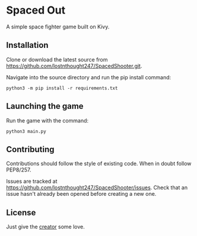 # Spaced Out

A simple space fighter game built on Kivy.


## Installation

Clone or download the latest source from https://github.com/lostnthought247/SpacedShooter.git.

Navigate into the source directory and run the pip install command:

```
python3 -m pip install -r requirements.txt
```


## Launching the game

Run the game with the command:

```
python3 main.py
```


## Contributing

Contributions should follow the style of existing code. When in doubt follow PEP8/257.

Issues are tracked at https://github.com/lostnthought247/SpacedShooter/issues. Check that an issue hasn't already been opened before creating a new one.


## License

Just give the [creator](https://github.com/lostnthought247/) some love.
